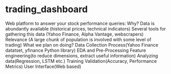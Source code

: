 # trading_dashboard
Web platform to answer your stock performance queries:
Why?
Data is abundantly available (historical prices, technical indicators)
Several tools for gathering this data (Yahoo Finance, Alpha Vantage, webscrapers)
Relevance (A large chunk of population is involved with some level of trading)
What we plan on doing?
Data Collection Process(Yahoo Finance datatset, yfinance Python library)
EDA and Pre-Processing 
Feature engineering(to reduce dimensions, extract useful information)
Analyzing data(Regression, LSTM etc.)
Training Validation(Accuracy, Performance Metrics)
User Interface(Web based)
